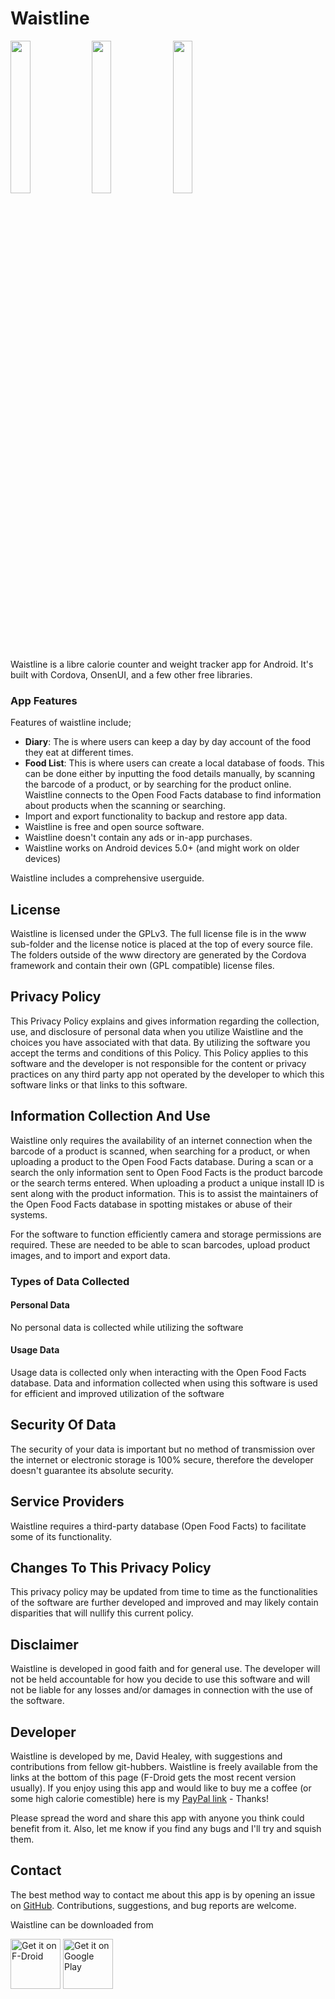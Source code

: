 # Waistline
<div>
<img src="https://raw.githubusercontent.com/davidhealey/waistline/master/images/screenshots/Screenshot_2018-08-01%20Waistline(2).png" width="25%" height="25%" border="0">
<img src="https://raw.githubusercontent.com/davidhealey/waistline/master/images/screenshots/Screenshot_2018-08-01%20Waistline(3).png" width="25%" height="25%" border="0">
<img src="https://raw.githubusercontent.com/davidhealey/waistline/master/images/screenshots/Screenshot_2018-08-01%20Waistline(4).png" width="25%" height="25%" border="0">
</div>

Waistline is a libre calorie counter and weight tracker app for Android. It's built with Cordova, OnsenUI, and a few other free libraries.

### App Features
Features of waistline include;

- **Diary**: The is where users can keep a day by day account of the food they eat at different times.
- **Food List**: This is where users can create a local database of foods. This can be done either by inputting the food details manually, by scanning the barcode of a product, or by searching for the product online. Waistline connects to the Open Food Facts database to find information about products when the scanning or searching.
- Import and export functionality to backup and restore app data.
- Waistline is free and open source software.
- Waistline doesn't contain any ads or in-app purchases.
- Waistline works on Android devices 5.0+ (and might work on older devices)

Waistline includes a comprehensive userguide.

## License
Waistline is licensed under the GPLv3. The full license file is in the www sub-folder and the license notice is placed at the top of every source file. The folders outside of the www directory are generated by the Cordova framework and contain their own (GPL compatible) license files.

## Privacy Policy

This Privacy Policy explains and gives information regarding the collection, use, and disclosure of personal data when you utilize Waistline and the choices you have associated with that data. By utilizing the software you accept the terms and conditions of this Policy. This Policy applies to this software and the developer is not responsible for the content or privacy practices on any third party app not operated by the developer to which this software links or that links to this software.

## Information Collection And Use
Waistline only requires the availability of an internet connection when the barcode of a product is scanned, when searching for a product, or when uploading a product to the Open Food Facts database. During a scan or a search the only information sent to Open Food Facts is the product barcode or the search terms entered. When uploading a product a unique install ID is sent along with the product information. This is to assist the maintainers of the Open Food Facts database in spotting mistakes or abuse of their systems.

For the software to function efficiently camera and storage permissions are required. These are needed to be able to scan barcodes, upload product images, and to import and export data.

### Types of Data Collected

#### Personal Data

No personal data is collected while utilizing the software

#### Usage Data

Usage data is collected only when interacting with the Open Food Facts database. Data and information collected when using this software is used for efficient and improved utilization of the software

## Security Of Data
The security of your data is important but no method of transmission over the internet or electronic storage is 100% secure, therefore the developer doesn't guarantee its absolute security.

## Service Providers
Waistline requires a third-party database (Open Food Facts) to facilitate some of its functionality.

## Changes To This Privacy Policy
This privacy policy may be updated from time to time as the functionalities of the software are further developed and improved and may likely contain disparities that will nullify this current policy.

## Disclaimer      

Waistline is developed in good faith and for general use. The developer will not be held accountable for how you decide to use this software and will not be liable for any losses and/or damages in connection with the use of the software.

## Developer
Waistline is developed by me, David Healey, with suggestions and contributions from fellow git-hubbers. Waistline is freely available from the links at the bottom of this page (F-Droid gets the most recent version usually). If you enjoy using this app and would like to buy me a coffee (or some high calorie comestible) here is my [PayPal link](https://www.paypal.me/healeyd) - Thanks!

Please spread the word and share this app with anyone you think could benefit from it. Also, let me know if you find any bugs and I'll try and squish them.

## Contact

The best method way to contact me about this app is by opening an issue on [GitHub](https://github.com/davidhealey/waistline). Contributions, suggestions, and bug reports are welcome.

Waistline can be downloaded from

[<img src="https://f-droid.org/badge/get-it-on.png"
      alt="Get it on F-Droid"
      height="80">](https://f-droid.org/packages/com.waist.line/)
[<img src="https://play.google.com/intl/en_us/badges/images/generic/en-play-badge.png"
      alt="Get it on Google Play"
      height="80">](https://play.google.com/store/apps/details?id=com.waist.line)
